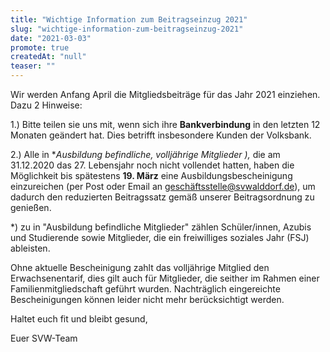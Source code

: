 ```yaml
---
title: "Wichtige Information zum Beitragseinzug 2021"
slug: "wichtige-information-zum-beitragseinzug-2021"
date: "2021-03-03"
promote: true
createdAt: "null"
teaser: ""
---
```

Wir werden Anfang April die Mitgliedsbeiträge für das Jahr 2021 einziehen. Dazu 2 Hinweise:


1.) Bitte teilen sie uns mit, wenn sich ihre **Bankverbindung** in den letzten 12 Monaten geändert hat. Dies betrifft insbesondere Kunden der Volksbank.


2.) Alle in **Ausbildung befindliche, volljährige Mitglieder *),** die am 31.12.2020 das 27. Lebensjahr noch nicht vollendet hatten, haben die Möglichkeit bis spätestens **19. März** eine Ausbildungsbescheinigung einzureichen (per Post oder Email an geschäftsstelle@svwalddorf.de), um dadurch den reduzierten Beitragssatz gemäß unserer Beitragsordnung zu genießen.


*) zu in "Ausbildung befindliche Mitglieder" zählen Schüler/innen, Azubis und Studierende sowie Mitglieder, die ein freiwilliges soziales Jahr (FSJ) ableisten.


Ohne aktuelle Bescheinigung zahlt das volljährige Mitglied den Erwachsenentarif, dies gilt auch für Mitglieder, die seither im Rahmen einer Familienmitgliedschaft geführt wurden. Nachträglich eingereichte Bescheinigungen können leider nicht mehr berücksichtigt werden.



Haltet euch fit und bleibt gesund,


Euer SVW-Team
